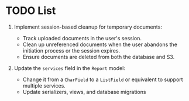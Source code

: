 # TODO List

1. Implement session-based cleanup for temporary documents:
   - Track uploaded documents in the user's session.
   - Clean up unreferenced documents when the user abandons the initiation process or the session expires.
   - Ensure documents are deleted from both the database and S3.

2. Update the `services` field in the `Report` model:
   - Change it from a `CharField` to a `ListField` or equivalent to support multiple services.
   - Update serializers, views, and database migrations

